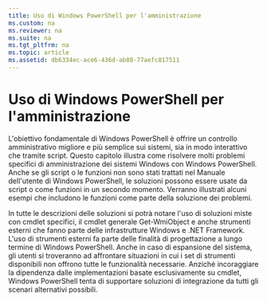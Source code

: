 ```yaml
---
title: Uso di Windows PowerShell per l'amministrazione
ms.custom: na
ms.reviewer: na
ms.suite: na
ms.tgt_pltfrm: na
ms.topic: article
ms.assetid: db6334ec-ace6-436d-ab88-77aefc817511
---
```

# Uso di Windows PowerShell per l'amministrazione
L'obiettivo fondamentale di Windows PowerShell è offrire un controllo amministrativo migliore e più semplice sui sistemi, sia in modo interattivo che tramite script. Questo capitolo illustra come risolvere molti problemi specifici di amministrazione dei sistemi Windows con Windows PowerShell. Anche se gli script o le funzioni non sono stati trattati nel Manuale dell'utente di Windows PowerShell, le soluzioni possono essere usate da script o come funzioni in un secondo momento. Verranno illustrati alcuni esempi che includono le funzioni come parte della soluzione dei problemi.

In tutte le descrizioni delle soluzioni si potrà notare l'uso di soluzioni miste con cmdlet specifici, il cmdlet generale Get-WmiObject e anche strumenti esterni che fanno parte delle infrastrutture Windows e .NET Framework. L'uso di strumenti esterni fa parte delle finalità di progettazione a lungo termine di Windows PowerShell. Anche in caso di espansione del sistema, gli utenti si troveranno ad affrontare situazioni in cui i set di strumenti disponibili non offrono tutte le funzionalità necessarie. Anziché incoraggiare la dipendenza dalle implementazioni basate esclusivamente su cmdlet, Windows PowerShell tenta di supportare soluzioni di integrazione da tutti gli scenari alternativi possibili.



<!--HONumber=Apr16_HO1-->


